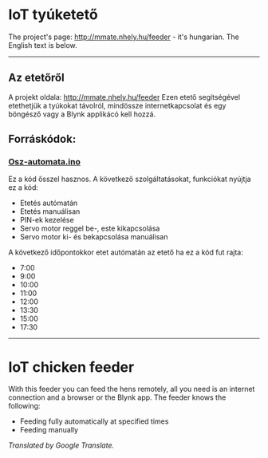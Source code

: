 # IoT tyúketető
The project's page: http://mmate.nhely.hu/feeder - it's hungarian.
The English text is below.

---------------------------------------------------------
## Az etetőről
A projekt oldala: http://mmate.nhely.hu/feeder
Ezen etető segítségével etethetjük a tyúkokat távolról, mindössze internetkapcsolat és egy böngésző vagy a Blynk applikácó kell hozzá.

## Forráskódok: 
### [Osz-automata.ino](https://github.com/MMate2007/IoT-chicken-feeder/blob/main/Source-codes/Hungarian-codes/Osz-automata.ino)
Ez a kód ősszel hasznos. A következő szolgáltatásokat, funkciókat nyújtja ez a kód:
* Etetés autómatán
* Etetés manuálisan
* PIN-ek kezelése
* Servo motor reggel be-, este kikapcsolása
* Servo motor ki- és bekapcsolása manuálisan

A következő időpontokkor etet autómatán az etető ha ez a kód fut rajta:
* 7:00
* 9:00
* 10:00
* 11:00
* 12:00
* 13:30
* 15:00
* 17:30
----------------------------------------------------------------------------------------------------------------------
# IoT chicken feeder
With this feeder you can feed the hens remotely, all you need is an internet connection and a browser or the Blynk app.
The feeder knows the following:
* Feeding fully automatically at specified times
* Feeding manually

*Translated by Google Translate.*
